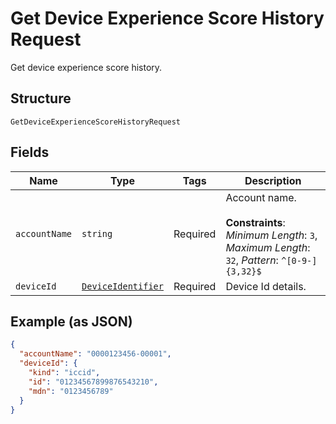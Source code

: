 
# Get Device Experience Score History Request

Get device experience score history.

## Structure

`GetDeviceExperienceScoreHistoryRequest`

## Fields

| Name | Type | Tags | Description |
|  --- | --- | --- | --- |
| `accountName` | `string` | Required | Account name.<br><br>**Constraints**: *Minimum Length*: `3`, *Maximum Length*: `32`, *Pattern*: `^[0-9-]{3,32}$` |
| `deviceId` | [`DeviceIdentifier`](../../doc/models/device-identifier.md) | Required | Device Id details. |

## Example (as JSON)

```json
{
  "accountName": "0000123456-00001",
  "deviceId": {
    "kind": "iccid",
    "id": "01234567899876543210",
    "mdn": "0123456789"
  }
}
```

